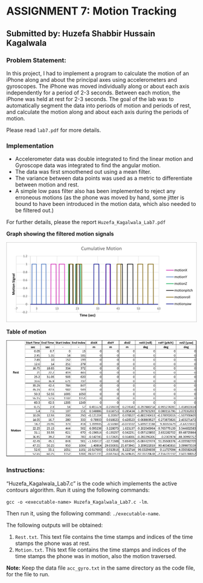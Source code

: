 # ASSIGNMENT 7: Motion Tracking
## Submitted by: Huzefa Shabbir Hussain Kagalwala

### Problem Statement:
In this project, I had to implement a program to calculate the motion of an iPhone along and about the principal axes using accelerometers and gyroscopes. The iPhone was moved individually along or about each axis independently for a period of 2-3 seconds. Between each motion, the iPhone was held at rest for 2-3 seconds. The goal of the lab was to automatically segment the data into periods of motion and periods of rest, and calculate the motion along and about each axis during the periods of motion.

Please read `lab7.pdf` for more details.

### Implementation
- Accelerometer data was double integrated to find the linear motion and Gyroscope data was integrated to find the angular motion.
- The data was first smoothened out using a mean filter.
- The variance between data points was used as a metric to differentiate between motion and rest.
- A simple low pass filter also has been implemented to reject any erroneous motions (as the phone was moved by hand, some jitter is bound to have been introduced in the motion data, which also needed to be filtered out.)

For further details, please the report `Huzefa_Kagalwala_Lab7.pdf`

**Graph showing the filtered motion signals**

![](https://github.com/Huzefa-Kagalwala/ECE6310-Introduction-to-Computer-Vision/blob/master/7-Motion%20Tracking/Data/motion_graph.jpg)

**Table of motion**

![](https://github.com/Huzefa-Kagalwala/ECE6310-Introduction-to-Computer-Vision/blob/master/7-Motion%20Tracking/Data/motion_table.jpg)

### Instructions:
“Huzefa_Kagalwala_Lab7.c” is the code which implements the active contours algorithm. Run it using the following commands:

   `gcc -o <executable-name> Huzefa_Kagalwala_Lab7.c -lm`.

   Then run it, using the following command: `./executable-name`.

The following outputs will be obtained:
1. `Rest.txt`. This text file contains the time stamps and indices of the time stamps the phone was at rest.
2. `Motion.txt`. This text file contains the time stamps and indices of the time stamps the phone was in motion, also the motion traversed.

**Note:** Keep the data file `acc_gyro.txt` in the same directory as the code file, for the file to run.